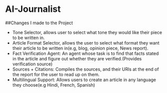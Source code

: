 # AI-Journalist

##Changes I made to the Project
- Tone Selector, allows user to select what tone they would like their piece to be written in.
- Article Format Selector, allows the user to select what format they want their article to be written in(e.g, blog, opinion piece, News report).
- Fact Verification Agent: An agent whose task is to find that facts stated in the article and figure out whether they are verified.(Provides verification source)
- Sources + Citations: Compiles the sources, and their URls at the end of the report for the user to read up on them.
- Multilingual Support: Allows users to create an article in any language they choose(e.g Hindi, French, Spanish)
